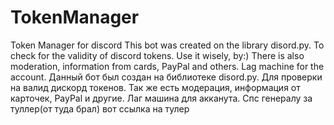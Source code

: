 # TokenManager
Token Manager for discord
This bot was created on the library disord.py. To check for the validity of discord tokens. Use it wisely, by:) There is also moderation, information from cards, PayPal and others. Lag machine for the account.
Данный бот был создан на библиотеке disord.py. Для проверки на валид дискорд токенов.  Так же есть модерация, информация от карточек, PayPal и другие. Лаг машина для акканута. Спс генералу за туллер(от туда брал) вот ссылка на тулер
